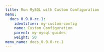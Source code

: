 ```yaml
---
title: Run MySQL with Custom Configuration
menu:
  docs_0.9.0-rc.1:
    identifier: my-custom-config
    name: Custom Configuration
    parent: my-mysql-guides
    weight: 50
menu_name: docs_0.9.0-rc.1
---
```

